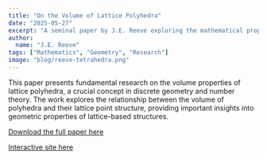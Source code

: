 ```yaml
---
title: "On the Volume of Lattice Polyhedra"
date: "2025-05-27"
excerpt: "A seminal paper by J.E. Reeve exploring the mathematical properties of lattice polyhedra and their volumes."
author:
  name: "J.E. Reeve"
tags: ["Mathematics", "Geometry", "Research"]
image: "blog/reeve-tetrahedra.png"
---
```


This paper presents fundamental research on the volume properties of lattice polyhedra, a crucial concept in discrete geometry and number theory. The work explores the relationship between the volume of polyhedra and their lattice point structure, providing important insights into geometric properties of lattice-based structures.

[Download the full paper here](/papers/on-the-volume-of-lattice-polyhedra.pdf) 

[Interactive site here](https://reeve-tetrahedra.vercel.app)